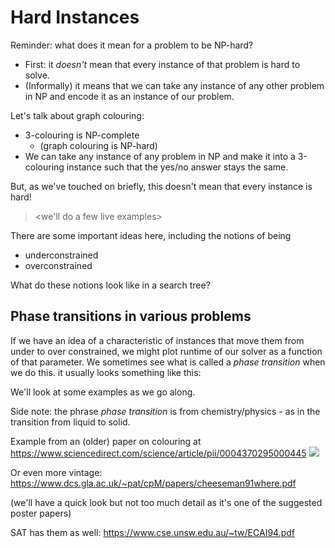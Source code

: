 
# Hard Instances

Reminder: what does it mean for a problem to be NP-hard?

- First: it *doesn't* mean that every instance of that problem is hard to solve.  
- (Informally) it means that we can take any instance of any other problem in NP and encode it as an instance of our problem.

Let's talk about graph colouring:
- 3-colouring is NP-complete
    - (graph colouring is NP-hard)
- We can take any instance of any problem in NP and make it into a 3-colouring instance such that the yes/no answer stays the same.  

But, as we've touched on briefly, this doesn't mean that every instance is hard!

> <we'll do a few live examples>

There are some important ideas here, including the notions of being 
- underconstrained
- overconstrained

What do these notions look like in a search tree?


> <live examples>


## Phase transitions in various problems
    
If we have an idea of a characteristic of instances that move them from under to over constrained, we might plot runtime of our solver as a function of that parameter.  We sometimes see what is called a *phase transition* when we do this.  it usually looks something like this:
    
> <insert image>
    
We'll look at some examples as we go along.  
    
Side note: the phrase *phase transition* is from chemistry/physics - as in the transition from liquid to solid.
    
Example from an (older) paper on colouring at https://www.sciencedirect.com/science/article/pii/0004370295000445
    ![](https://i.imgur.com/rishTgw.png)

Or even more vintage:
    https://www.dcs.gla.ac.uk/~pat/cpM/papers/cheeseman91where.pdf
    
    
(we'll have a quick look but not too much detail as it's one of the suggested poster papers)
    
SAT has them as well:
https://www.cse.unsw.edu.au/~tw/ECAI94.pdf
    
